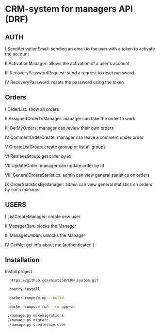 
# CRM-system for managers API (DRF)



## AUTH


I SendActivationEmail: sending an email to the user with a token to activate the account

II ActivationManager: allows the activation of a user's account

III RecoveryPasswordRequest: send a request to reset password

IV RecoveryPassword: resets the password using the token
## Orders

I OrderList: show all orders

II AssignedOrderToManager: manager can take the order to work 

III GetMyOrders: manager can review their own orders

IV CommentOrderCreate: manager can leave a comment under order

V CreateListGroup: create grooup or list all groups

VI RetrieveGroup: get order by id

VII UpdateOrder: manager can update order by id

VIII GeneralOrdersStatistics: admin can view general statistics on orders

IX OrderStatisticsByManager: admin can view general statistics on orders by each manager


## USERS

I ListCreateManager: create new user

II ManagerBan: blocks the Manager

III ManagerUnban: unlocks the Manager

IV  GetMe: get info about me (authenticated )


## Installation

Install project 

```bash
  https://github.com/mist258/CRM_system.git

  poetry install

  docker compose up --build 

  docker compose run --rm app sh

 ./manage.py makemigrations
 ./manage.py migrate
 ./manage.py createsuperuser

```
    
